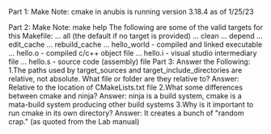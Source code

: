 Part 1:
    Make Note:
        cmake in anubis is running version 3.18.4 as of 1/25/23

Part 2:
    Make Note:
        make help
        The following are some of the valid targets for this Makefile:
        ... all (the default if no target is provided)
        ... clean
        ... depend
        ... edit_cache
        ... rebuild_cache
        ... hello_world - compiled and linked executable
        ... hello.o - compiled c/c++ object file
        ... hello.i - visual studio intermediary file
        ... hello.s - source code (assembly) file
Part 3:
    Answer the Following:
        1.The paths used by target_sources and target_include_directories are relative, not absolute. What file or folder are they relative to?
            Answer: Relative to the location of CMakeLists.txt file
        2.What some differences between cmake and ninja?
            Answer: ninja is a build system, cmake is a mata-build system producing other build systems
        3.Why is it important to run cmake in its own directory?
            Answer: It creates a bunch of "random crap." (as quoted from the Lab manual)